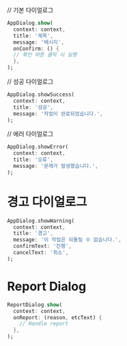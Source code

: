 // 기본 다이얼로그

```dart
AppDialog.show(
  context: context,
  title: '제목',
  message: '메시지',
  onConfirm: () {
  // 확인 버튼 클릭 시 실행
  },
);
```

// 성공 다이얼로그

```dart
AppDialog.showSuccess(
  context: context,
  title: '성공',
  message: '작업이 완료되었습니다.',
);
```

// 에러 다이얼로그

```dart
AppDialog.showError(
  context: context,
  title: '오류',
  message: '문제가 발생했습니다.',
);
```

# 경고 다이얼로그

```dart
AppDialog.showWarning(
  context: context,
  title: '경고',
  message: '이 작업은 되돌릴 수 없습니다.',
  confirmText: '진행',
  cancelText: '취소',
);
```

# Report Dialog

```dart
ReportDialog.show(
  context: context,
  onReport: (reason, etcText) {
    // Handle report
  },
);
```
